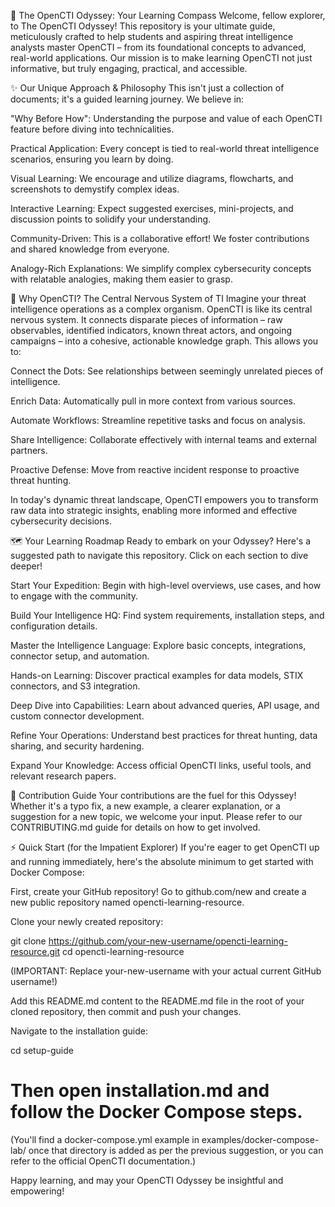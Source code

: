 🚀 The OpenCTI Odyssey: Your Learning Compass
Welcome, fellow explorer, to The OpenCTI Odyssey! This repository is your ultimate guide, meticulously crafted to help students and aspiring threat intelligence analysts master OpenCTI – from its foundational concepts to advanced, real-world applications. Our mission is to make learning OpenCTI not just informative, but truly engaging, practical, and accessible.

✨ Our Unique Approach & Philosophy
This isn't just a collection of documents; it's a guided learning journey. We believe in:

"Why Before How": Understanding the purpose and value of each OpenCTI feature before diving into technicalities.

Practical Application: Every concept is tied to real-world threat intelligence scenarios, ensuring you learn by doing.

Visual Learning: We encourage and utilize diagrams, flowcharts, and screenshots to demystify complex ideas.

Interactive Learning: Expect suggested exercises, mini-projects, and discussion points to solidify your understanding.

Community-Driven: This is a collaborative effort! We foster contributions and shared knowledge from everyone.

Analogy-Rich Explanations: We simplify complex cybersecurity concepts with relatable analogies, making them easier to grasp.

🎯 Why OpenCTI? The Central Nervous System of TI
Imagine your threat intelligence operations as a complex organism. OpenCTI is like its central nervous system. It connects disparate pieces of information – raw observables, identified indicators, known threat actors, and ongoing campaigns – into a cohesive, actionable knowledge graph. This allows you to:

Connect the Dots: See relationships between seemingly unrelated pieces of intelligence.

Enrich Data: Automatically pull in more context from various sources.

Automate Workflows: Streamline repetitive tasks and focus on analysis.

Share Intelligence: Collaborate effectively with internal teams and external partners.

Proactive Defense: Move from reactive incident response to proactive threat hunting.

In today's dynamic threat landscape, OpenCTI empowers you to transform raw data into strategic insights, enabling more informed and effective cybersecurity decisions.

🗺️ Your Learning Roadmap
Ready to embark on your Odyssey? Here's a suggested path to navigate this repository. Click on each section to dive deeper!

Start Your Expedition: Begin with high-level overviews, use cases, and how to engage with the community.

Build Your Intelligence HQ: Find system requirements, installation steps, and configuration details.

Master the Intelligence Language: Explore basic concepts, integrations, connector setup, and automation.

Hands-on Learning: Discover practical examples for data models, STIX connectors, and S3 integration.

Deep Dive into Capabilities: Learn about advanced queries, API usage, and custom connector development.

Refine Your Operations: Understand best practices for threat hunting, data sharing, and security hardening.

Expand Your Knowledge: Access official OpenCTI links, useful tools, and relevant research papers.

🤝 Contribution Guide
Your contributions are the fuel for this Odyssey! Whether it's a typo fix, a new example, a clearer explanation, or a suggestion for a new topic, we welcome your input. Please refer to our CONTRIBUTING.md guide for details on how to get involved.

⚡ Quick Start (for the Impatient Explorer)
If you're eager to get OpenCTI up and running immediately, here's the absolute minimum to get started with Docker Compose:

First, create your GitHub repository! Go to github.com/new and create a new public repository named opencti-learning-resource.

Clone your newly created repository:

git clone https://github.com/your-new-username/opencti-learning-resource.git
cd opencti-learning-resource

(IMPORTANT: Replace your-new-username with your actual current GitHub username!)

Add this README.md content to the README.md file in the root of your cloned repository, then commit and push your changes.

Navigate to the installation guide:

cd setup-guide
# Then open installation.md and follow the Docker Compose steps.

(You'll find a docker-compose.yml example in examples/docker-compose-lab/ once that directory is added as per the previous suggestion, or you can refer to the official OpenCTI documentation.)

Happy learning, and may your OpenCTI Odyssey be insightful and empowering!
